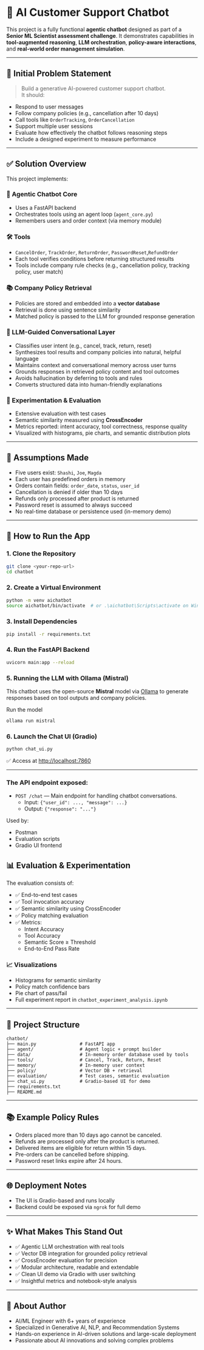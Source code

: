
# 🧠 AI Customer Support Chatbot

This project is a fully functional **agentic chatbot** designed as part of a **Senior ML Scientist assessment challenge**. It demonstrates capabilities in **tool-augmented reasoning**, **LLM orchestration**, **policy-aware interactions**, and **real-world order management simulation**.

---

## 📌 Initial Problem Statement

> Build a generative AI-powered customer support chatbot.  
> It should:
- Respond to user messages
- Follow company policies (e.g., cancellation after 10 days)
- Call tools like `OrderTracking`, `OrderCancellation`
- Support multiple user sessions
- Evaluate how effectively the chatbot follows reasoning steps
- Include a designed experiment to measure performance

---

## ✅ Solution Overview

This project implements:

### 🧠 Agentic Chatbot Core
- Uses a FastAPI backend
- Orchestrates tools using an agent loop (`agent_core.py`)
- Remembers users and order context (via memory module)

### 🛠️ Tools
- `CancelOrder`, `TrackOrder`, `ReturnOrder`, `PasswordReset`,`RefundOrder`
- Each tool verifies conditions before returning structured results
- Tools include company rule checks (e.g., cancellation policy, tracking policy, user match)

### 📚 Company Policy Retrieval
- Policies are stored and embedded into a **vector database**
- Retrieval is done using sentence similarity
- Matched policy is passed to the LLM for grounded response generation

### 🤖 LLM-Guided Conversational Layer
- Classifies user intent (e.g., cancel, track, return, reset)
- Synthesizes tool results and company policies into natural, helpful language
- Maintains context and conversational memory across user turns
- Grounds responses in retrieved policy content and tool outcomes
- Avoids hallucination by deferring to tools and rules
- Converts structured data into human-friendly explanations

### 🧪 Experimentation & Evaluation
- Extensive evaluation with test cases
- Semantic similarity measured using **CrossEncoder**
- Metrics reported: intent accuracy, tool correctness, response quality
- Visualized with histograms, pie charts, and semantic distribution plots

---

## 🧠 Assumptions Made

- Five users exist: `Shashi`, `Joe`, `Magda`
- Each user has predefined orders in memory
- Orders contain fields: `order_date`, `status`, `user_id`
- Cancellation is denied if older than 10 days
- Refunds only processed after product is returned
- Password reset is assumed to always succeed
- No real-time database or persistence used (in-memory demo)

---

## 🚀 How to Run the App

### 1. Clone the Repository

```bash
git clone <your-repo-url>
cd chatbot
```

### 2. Create a Virtual Environment

```bash
python -m venv aichatbot
source aichatbot/bin/activate  # or .\aichatbot\Scripts\activate on Windows
```

### 3. Install Dependencies

```bash
pip install -r requirements.txt
```

### 4. Run the FastAPI Backend

```bash
uvicorn main:app --reload
```
### 5. Running the LLM with Ollama (Mistral)

This chatbot uses the open-source **Mistral** model via [Ollama](https://ollama.com/) to generate responses based on tool outputs and company policies.

Run the model
```bash
ollama run mistral
```

### 6. Launch the Chat UI (Gradio)

```bash
python chat_ui.py
```

✅ Access at [http://localhost:7860](http://localhost:7860)

---
### The API endpoint exposed:

- `POST /chat` — Main endpoint for handling chatbot conversations.
  - Input: `{"user_id": ..., "message": ...}`
  - Output: `{"response": "..."}`

Used by:
- Postman
- Evaluation scripts
- Gradio UI frontend

## 📊 Evaluation & Experimentation

The evaluation consists of:
- ✅ End-to-end test cases
- ✅ Tool invocation accuracy
- ✅ Semantic similarity using CrossEncoder
- ✅ Policy matching evaluation
- ✅ Metrics:
  - Intent Accuracy
  - Tool Accuracy
  - Semantic Score ≥ Threshold
  - End-to-End Pass Rate

### 📈 Visualizations
- Histograms for semantic similarity
- Policy match confidence bars
- Pie chart of pass/fail
- Full experiment report in `chatbot_experiment_analysis.ipynb`

---

## 📁 Project Structure

```
chatbot/
├── main.py                # FastAPI app
├── agent/                 # Agent logic + prompt builder
├── data/                  # In-memory order database used by tools
├── tools/                 # Cancel, Track, Return, Reset
├── memory/                # In-memory user context
├── policy/                # Vector DB + retrieval
├── evaluation/            # Test cases, semantic evaluation
├── chat_ui.py             # Gradio-based UI for demo
├── requirements.txt
├── README.md
```

---

## 📚 Example Policy Rules

- Orders placed more than 10 days ago cannot be canceled.
- Refunds are processed only after the product is returned.
- Delivered items are eligible for return within 15 days.
- Pre-orders can be cancelled before shipping.
- Password reset links expire after 24 hours.

---

## 🌐 Deployment Notes

- The UI is Gradio-based and runs locally
- Backend could be exposed via `ngrok` for full demo

---

## ✨ What Makes This Stand Out

- ✅ Agentic LLM orchestration with real tools
- ✅ Vector DB integration for grounded policy retrieval
- ✅ CrossEncoder evaluation for precision
- ✅ Modular architecture, readable and extendable
- ✅ Clean UI demo via Gradio with user switching
- ✅ Insightful metrics and notebook-style analysis

---

## 👤 About Author
- AI/ML Engineer with 6+ years of experience
- Specialized in Generative AI, NLP, and Recommendation Systems
- Hands-on experience in AI-driven solutions and large-scale deployment
- Passionate about AI innovations and solving complex problems

